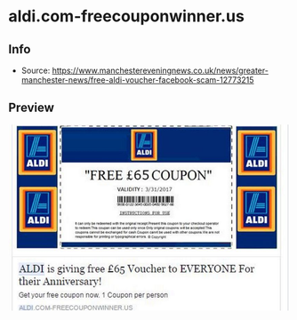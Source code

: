 # aldi.com-freecouponwinner.us

## Info

- Source: https://www.manchestereveningnews.co.uk/news/greater-manchester-news/free-aldi-voucher-facebook-scam-12773215

## Preview

![](./preview/Aldi-voucher-hoax.jpg)
